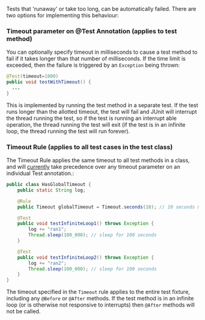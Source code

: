 Tests that 'runaway' or take too long, can be automatically failed.  There are two options for implementing this behaviour:

### Timeout parameter on @Test Annotation (applies to test method)
You can optionally specify timeout in milliseconds to cause a test method to fail if it takes longer than that number of milliseconds.  If the time limit is exceeded, then the failure is triggered by an `Exception` being thrown:

```java
@Test(timeout=1000)
public void testWithTimeout() {
  ...
}
```

This is implemented by running the test method in a separate test. If the test runs longer than the allotted timeout, the test will fail and JUnit will interrupt the thread running the test, so if the test is running an interrupt able operation, the thread running the test will exit (if the test is in an infinite loop, the thread running the test will run forever).

### Timeout Rule (applies to all test cases in the test class)
The Timeout Rule applies the same timeout to all test methods in a class, and will [currently](https://github.com/junit-team/junit/issues/1126) take precedence over any timeout parameter on an individual Test annotation.:

```java
public class HasGlobalTimeout {
    public static String log;

    @Rule
    public Timeout globalTimeout = Timeout.seconds(10); // 10 seconds max per method tested

    @Test
    public void testInfiniteLoop1() throws Exception {
        log += "ran1";
        Thread.sleep(100_000); // sleep for 100 seconds
    }

    @Test
    public void testInfiniteLoop2() throws Exception {
        log += "ran2";
        Thread.sleep(100_000); // sleep for 100 seconds
    }
}
```

The timeout specified in the `Timeout` rule applies to the entire test fixture, including any `@Before` or `@After` methods. If the test method is in an infinite loop (or is otherwise not responsive to interrupts) then `@After` methods will not be called.